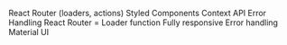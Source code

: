 React Router (loaders, actions)
Styled Components
Context API
Error Handling
React Router = Loader function
Fully responsive
Error handling
Material UI

